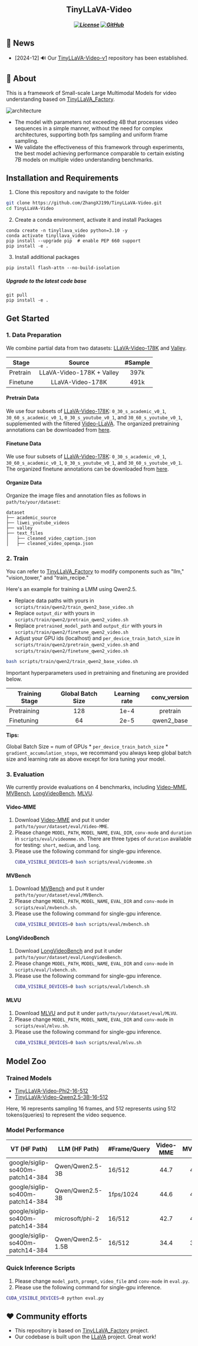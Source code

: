 <h2 align="center">TinyLLaVA-Video</a><h5 align="center">

[![License](https://img.shields.io/badge/License-Apache%202.0-green)]()
[![GitHub](https://img.shields.io/badge/GitHub-Repository-blue)](https://github.com/ZhangXJ199/TinyLLaVA-Video/tree/main)

## 🎉 News

- [2024-12] 🔊 Our [TinyLLaVA-Video-v1](https://github.com/ZhangXJ199/TinyLLaVA-Video/tree/main) repository has been established.

## 📌 About
This is a framework of Small-scale Large Multimodal Models for video understanding based on [TinyLLaVA_Factory](https://github.com/TinyLLaVA/TinyLLaVA_Factory).

![architecture](./assets/architecture.jpg)

- The model with parameters not exceeding 4B that processes video sequences in a simple manner, without the need for complex architectures, supporting both fps sampling and uniform frame sampling.
- We validate the effectiveness of this framework through experiments, the best model achieving performance comparable to certain existing 7B models on multiple video understanding benchmarks.

## Installation and Requirements

1. Clone this repository and navigate to the folder
```bash
git clone https://github.com/ZhangXJ199/TinyLLaVA-Video.git
cd TinyLLaVA-Video
```

2. Create a conda environment, activate it and install Packages
```Shell
conda create -n tinyllava_video python=3.10 -y
conda activate tinyllava_video
pip install --upgrade pip  # enable PEP 660 support
pip install -e .
```

3. Install additional packages
```Shell
pip install flash-attn --no-build-isolation
```
##### Upgrade to the latest code base

```Shell
git pull
pip install -e .
```

## Get Started

### 1. Data Preparation

We combine partial data from two datasets: [LLaVA-Video-178K](https://huggingface.co/datasets/lmms-lab/LLaVA-Video-178K) and [
Valley](https://github.com/RupertLuo/Valley). 

|   Stage  |            Source             |    #Sample    |
|----------| :---------------------------: | :-----------: |
| Pretrain |   LLaVA-Video-178K + Valley   |     397k      |
| Finetune |       LLaVA-Video-178K        |     491k      |

#### Pretrain Data

We use four subsets of [LLaVA-Video-178K](https://huggingface.co/datasets/lmms-lab/LLaVA-Video-178K): ``0_30_s_academic_v0_1``, ``30_60_s_academic_v0_1``, ``0_30_s_youtube_v0_1``, and ``30_60_s_youtube_v0_1``, supplemented with the filtered [Video-LLaVA](https://huggingface.co/datasets/LanguageBind/Video-LLaVA). The organized pretraining annotations can be downloaded from [here](https://huggingface.co/Zhang199/TinyLLaVA-Video-v1-training-data).

#### Finetune Data

We use four subsets of [LLaVA-Video-178K](https://huggingface.co/datasets/lmms-lab/LLaVA-Video-178K): ``0_30_s_academic_v0_1``, ``30_60_s_academic_v0_1``, ``0_30_s_youtube_v0_1``, and ``30_60_s_youtube_v0_1``. The organized finetune annotations can be downloaded from [here](https://huggingface.co/Zhang199/TinyLLaVA-Video-v1-training-data).

#### Organize Data

Organize the image files and annotation files as follows in ``path/to/your/dataset``:

```Shell
dataset
├── academic_source
├── liwei_youtube_videos
├── valley
├── text_files
│   ├── cleaned_video_caption.json
│   ├── cleaned_video_openqa.json
```
   

### 2. Train

You can refer to [TinyLLaVA_Factory](https://github.com/TinyLLaVA/TinyLLaVA_Factory) to modify components such as "llm," "vision_tower," and "train_recipe."

Here's an example for training a LMM using Qwen2.5.

- Replace data paths with yours in `scripts/train/qwen2/train_qwen2_base_video.sh`
- Replace `output_dir` with yours in `scripts/train/qwen2/pretrain_qwen2_video.sh`
- Replace `pretrained_model_path` and `output_dir` with yours in `scripts/train/qwen2/finetune_qwen2_video.sh`
- Adjust your GPU ids (localhost) and `per_device_train_batch_size` in `scripts/train/qwen2/pretrain_qwen2_video.sh` and `scripts/train/qwen2/finetune_qwen2_video.sh`

```bash
bash scripts/train/qwen2/train_qwen2_base_video.sh
```

Important hyperparameters used in pretraining and finetuning are provided below.

| Training Stage | Global Batch Size | Learning rate | conv_version |
| -------------- | :---------------: | :-----------: | :----------: |
| Pretraining    | 128               | 1e-4          | pretrain     |
| Finetuning     | 64                | 2e-5          | qwen2_base   |

**Tips:** 

Global Batch Size = num of GPUs * `per_device_train_batch_size` * `gradient_accumulation_steps`, we recommand you always keep global batch size and learning rate as above except for lora tuning your model.


### 3. Evaluation

We currently provide evaluations on 4 benchmarks, including [Video-MME](https://video-mme.github.io/home_page.html#leaderboard), [MVBench](https://huggingface.co/datasets/OpenGVLab/MVBench), [LongVideoBench](https://longvideobench.github.io/), [MLVU](https://github.com/JUNJIE99/MLVU).

#### Video-MME

1. Download [Video-MME](https://huggingface.co/datasets/lmms-lab/Video-MME) and put it under ``path/to/your/dataset/eval/Video-MME``.
2. Please change ``MODEL_PATH``, ``MODEL_NAME``, ``EVAL_DIR``, ``conv-mode`` and ``duration`` in ``scripts/eval/videomme.sh``. There are three types of ``duration`` available for testing: ``short``, ``medium``, and ``long``.
3. Please use the following command for single-gpu inference.
   ```bash
   CUDA_VISIBLE_DEVICES=0 bash scripts/eval/videomme.sh
   ```

#### MVBench

1. Download [MVBench](https://huggingface.co/datasets/OpenGVLab/MVBench) and put it under ``path/to/your/dataset/eval/MVBench``.
2. Please change ``MODEL_PATH``, ``MODEL_NAME``, ``EVAL_DIR`` and ``conv-mode`` in ``scripts/eval/mvbench.sh``.
3. Please use the following command for single-gpu inference.
   ```bash
   CUDA_VISIBLE_DEVICES=0 bash scripts/eval/mvbench.sh
   ```

#### LongVideoBench

1. Download [LongVideoBench](https://huggingface.co/datasets/longvideobench/LongVideoBench) and put it under ``path/to/your/dataset/eval/LongVideoBench``.
2. Please change ``MODEL_PATH``, ``MODEL_NAME``, ``EVAL_DIR`` and ``conv-mode`` in ``scripts/eval/lvbench.sh``.
3. Please use the following command for single-gpu inference.
   ```bash
   CUDA_VISIBLE_DEVICES=0 bash scripts/eval/lvbench.sh
   ```

#### MLVU

1. Download [MLVU](https://huggingface.co/datasets/MLVU/MVLU) and put it under ``path/to/your/dataset/eval/MLVU``.
2. Please change ``MODEL_PATH``, ``MODEL_NAME``, ``EVAL_DIR`` and ``conv-mode`` in ``scripts/eval/mlvu.sh``.
3. Please use the following command for single-gpu inference.
   ```bash
   CUDA_VISIBLE_DEVICES=0 bash scripts/eval/mlvu.sh
   ```

## Model Zoo

### Trained Models

- [TinyLLaVA-Video-Phi2-16-512](https://huggingface.co/Zhang199/TinyLLaVA-Video-Phi2-16-512)
- [TinyLLaVA-Video-Qwen2.5-3B-16-512](https://huggingface.co/Zhang199/TinyLLaVA-Video-Qwen2.5-3B-16-512)

Here, 16 represents sampling 16 frames, and 512 represents using 512 tokens(queries) to represent the video sequence.

### Model Performance

|            VT (HF Path)           |   LLM (HF Path)   | #Frame/Query | Video-MME | MVBench | LongVideoBench |  MLVU  | 
| --------------------------------- | ----------------- | ------------ | :-------: | :-----: | :------------: | :----: | 
| google/siglip-so400m-patch14-384  |  Qwen/Qwen2.5-3B  |    16/512    |    44.7   |   42.5  |      37.6      |  48.1  |
| google/siglip-so400m-patch14-384  |  Qwen/Qwen2.5-3B  |   1fps/1024  |    44.6   |   40.4  |      35.3      |  45.9  |
| google/siglip-so400m-patch14-384  |  microsoft/phi-2  |    16/512    |    42.7   |   42.0  |      42.2      |  46.5  | 
| google/siglip-so400m-patch14-384  | Qwen/Qwen2.5-1.5B |    16/512    |    34.4   |   39.0  |      29.5      |  40.5  | 

### Quick Inference Scripts

1. Please change ``model_path``, ``prompt``, ``video_file`` and ``conv-mode`` in ``eval.py``.
2.  Please use the following command for single-gpu inference.
   ```bash
   CUDA_VISIBLE_DEVICES=0 python eval.py
   ```

## ❤️ Community efforts
* This repository is based on [TinyLLaVA_Factory](https://github.com/TinyLLaVA/TinyLLaVA_Factory) project.
* Our codebase is built upon the [LLaVA](https://github.com/haotian-liu/LLaVA) project. Great work!
